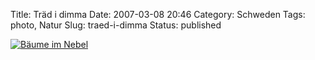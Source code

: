 Title: Träd i dimma
Date: 2007-03-08 20:46
Category: Schweden
Tags: photo, Natur
Slug: traed-i-dimma
Status: published

[![Bäume im
Nebel](/pic/dimmtrad_s.jpg "Bäume im Nebel")](/pic/dimmtrad_l.jpg)


